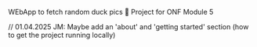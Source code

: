 WEbApp to fetch random duck pics 🦆 Project for ONF Module 5

// 01.04.2025 JM: Maybe add an 'about' and 'getting started' section (how to get the project running locally)

